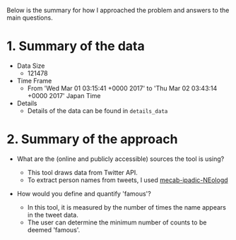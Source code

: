 Below is the summary for how I approached the problem and answers to the main questions.

# 1. Summary of the data #
- Data Size
  - 121478
- Time Frame
  - From 'Wed Mar 01 03:15:41 +0000 2017' to 'Thu Mar 02 03:43:14 +0000 2017' Japan Time
- Details
  - Details of the data can be found in `details_data`

# 2. Summary of the approach #

- What are the (online and publicly accessible) sources the tool is using?
  - This tool draws data from Twitter API.
  - To extract person names from tweets, I used [mecab-ipadic-NEologd](https://github.com/neologd/mecab-ipadic-neologd/wiki/Home)
  

- How would you define and quantify 'famous'?
  - In this tool, it is measured by the number of times the name appears in the tweet data.
  - The user can determine the minimum number of counts to be deemed 'famous'.
  
